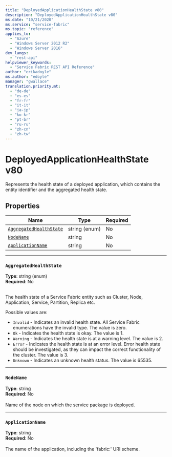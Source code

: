 ```yaml
---
title: "DeployedApplicationHealthState v80"
description: "DeployedApplicationHealthState v80"
ms.date: "10/21/2020"
ms.service: "service-fabric"
ms.topic: "reference"
applies_to: 
  - "Azure"
  - "Windows Server 2012 R2"
  - "Windows Server 2016"
dev_langs: 
  - "rest-api"
helpviewer_keywords: 
  - "Service Fabric REST API Reference"
author: "erikadoyle"
ms.author: "edoyle"
manager: "gwallace"
translation.priority.mt: 
  - "de-de"
  - "es-es"
  - "fr-fr"
  - "it-it"
  - "ja-jp"
  - "ko-kr"
  - "pt-br"
  - "ru-ru"
  - "zh-cn"
  - "zh-tw"
---
```

# DeployedApplicationHealthState v80

Represents the health state of a deployed application, which contains the entity identifier and the aggregated health state.

## Properties
| Name | Type | Required |
| --- | --- | --- |
| [`AggregatedHealthState`](#aggregatedhealthstate) | string (enum) | No |
| [`NodeName`](#nodename) | string | No |
| [`ApplicationName`](#applicationname) | string | No |

____
### `AggregatedHealthState`
__Type__: string (enum) <br/>
__Required__: No<br/>
<br/>


The health state of a Service Fabric entity such as Cluster, Node, Application, Service, Partition, Replica etc.

Possible values are: 

  - `Invalid` - Indicates an invalid health state. All Service Fabric enumerations have the invalid type. The value is zero.
  - `Ok` - Indicates the health state is okay. The value is 1.
  - `Warning` - Indicates the health state is at a warning level. The value is 2.
  - `Error` - Indicates the health state is at an error level. Error health state should be investigated, as they can impact the correct functionality of the cluster. The value is 3.
  - `Unknown` - Indicates an unknown health status. The value is 65535.



____
### `NodeName`
__Type__: string <br/>
__Required__: No<br/>
<br/>
Name of the node on which the service package is deployed.

____
### `ApplicationName`
__Type__: string <br/>
__Required__: No<br/>
<br/>
The name of the application, including the 'fabric:' URI scheme.
